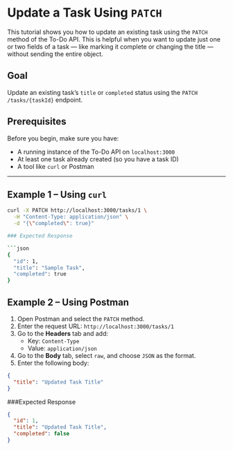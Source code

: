 # Update a Task Using `PATCH`

This tutorial shows you how to update an existing task using the `PATCH` method of the To-Do API. This is helpful when you want to update just one or two fields of a task — like marking it complete or changing the title — without sending the entire object.

## Goal

Update an existing task’s `title` or `completed` status using the `PATCH` `/tasks/{taskId}` endpoint.

## Prerequisites

Before you begin, make sure you have:

- A running instance of the To-Do API on `localhost:3000`
- At least one task already created (so you have a task ID)
- A tool like `curl` or Postman

---

## Example 1 – Using `curl`

```bash
curl -X PATCH http://localhost:3000/tasks/1 \
  -H "Content-Type: application/json" \
  -d "{\"completed\": true}"

### Expected Response

```json
{
  "id": 1,
  "title": "Sample Task",
  "completed": true
}
```

## Example 2 – Using Postman

1. Open Postman and select the `PATCH` method.
2. Enter the request URL: `http://localhost:3000/tasks/1`
3. Go to the **Headers** tab and add:
   - Key: `Content-Type`
   - Value: `application/json`
4. Go to the **Body** tab, select `raw`, and choose `JSON` as the format.
5. Enter the following body:

```json
{
  "title": "Updated Task Title"
}
```

###Expected Response

```json
{
  "id": 1,
  "title": "Updated Task Title",
  "completed": false
}
```
